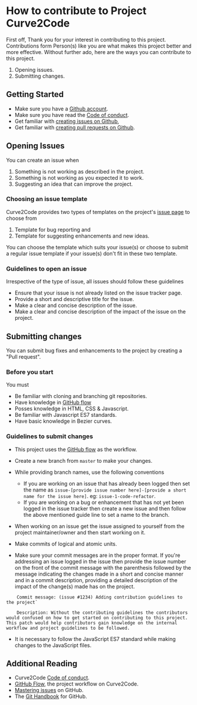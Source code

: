 # How to contribute to Project Curve2Code

First off, Thank you for your interest in contributing to this project. Contributions form Person(s) like you are what makes this project better and more effective. Without further ado, here are the ways you can contribute to this project.

1. Opening issues.
2. Submitting changes.

## Getting Started

* Make sure you have a [Github account](https://github.com/signup/free).
* Make sure you have read the [Code of conduct](https://github.com/svijaykoushik/curve2code/blob/master/CODE_OF_CONDUCT.md).
* Get familiar with [creating issues on Github](https://help.github.com/articles/creating-an-issue/),
* Get familiar with [creating pull requests on Github](https://help.github.com/articles/creating-a-pull-request/).

## Opening Issues

You can create an issue when

1. Something is not working as described in the project.
2. Something is not working as you expected it to work.
3. Suggesting an idea that can improve the project.

### Choosing an issue template

Curve2Code provides two types of templates on the project's [issue page](https://github.com/svijaykoushik/curve2code/issues) to choose from

1. Template for bug reporting and
2. Template for suggesting enhancements and new ideas.

You can choose the template which suits your issue(s) or choose to submit a regular issue template if your issue(s) don't fit in these two template.

### Guidelines to open an issue

Irrespective of the type of issue, all issues should follow these guidelines

* Ensure that your issue is not already listed on the issue tracker page.
* Provide a short and descriptive title for the issue.
* Make a clear and concise description of the issue.
* Make a clear and concise description of the impact of the issue on the project.

## Submitting changes

You can submit bug fixes and enhancements to the project by creating a "Pull request".

### Before you start

You must

* Be familiar with cloning and branching git repositories.
* Have knowledge in [GitHub flow](https://guides.github.com/introduction/flow/)
* Posses knowledge in HTML, CSS & Javascript.
* Be familiar with Javascript ES7 standards.
* Have basic knowledge in Bezier curves.

### Guidelines to submit changes

* This project uses the [GitHub flow](https://guides.github.com/introduction/flow/) as the workflow.
* Create a new branch from `master` to make your changes.
* While providing branch names, use the following conventions
  * If you are working on an issue that has already been logged then set the name as `issue-[provide issue number here]-[provide a short name for the issue here]`. eg: `issue-1-code-refactor`.
  * If you are working on a bug or enhancement that has not yet been logged in the issue tracker then create a new issue and then follow the above mentioned guide line to set a name to the branch.

* When working on an issue get the issue assigned to yourself from the project maintainer/owner and then start working on it.
* Make commits of logical and atomic units.
* Make sure your commit messages are in the proper format. If you're addressing an issue logged in the issue then provide the issue number on the front of the commit message with the parenthesis followed by the message indicating the changes made in a short and concise manner and in a commit description, providing a detailed description of the impact of the change(s) made has on the project.

```
    Commit message: (issue #1234) Adding contribution guidelines to the project`

    Description: Without the contributing guidelines the contributors would confused on how to get started on contributing to this project. This patch would help contributors gain knowledge on the internal workflow and project guidelines to be followed.
```

* It is necessary to follow the JavaScript ES7 standard while making changes to the JavaScript files.

## Additional Reading

* Curve2Code [Code of conduct](https://github.com/svijaykoushik/curve2code/blob/master/CODE_OF_CONDUCT.md).
* [GitHub Flow](https://guides.github.com/introduction/flow/), the project workflow on Curve2Code.
* [Mastering issues](https://guides.github.com/features/issues/) on GitHub.
* The [Git Handbook](https://guides.github.com/introduction/git-handbook/) for GitHub.